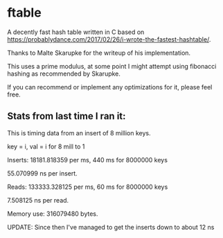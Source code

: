 # ftable
A decently fast hash table written in C based on https://probablydance.com/2017/02/26/i-wrote-the-fastest-hashtable/.

Thanks to Malte Skarupke for the writeup of his implementation.

This uses a prime modulus, at some point I might attempt using fibonacci hashing as recommended by Skarupke.

If you can recommend or implement any optimizations for it, please feel free.


## Stats from last time I ran it:

This is timing data from an insert of 8 million keys.

key = i, val = i for 8 mill to 1

Inserts: 18181.818359 per ms, 440 ms for 8000000 keys

55.070999 ns per insert.

Reads: 133333.328125 per ms, 60 ms for 8000000 keys

7.508125 ns per read.

Memory use: 316079480 bytes.


UPDATE:
Since then I've managed to get the inserts down to about 12 ns
